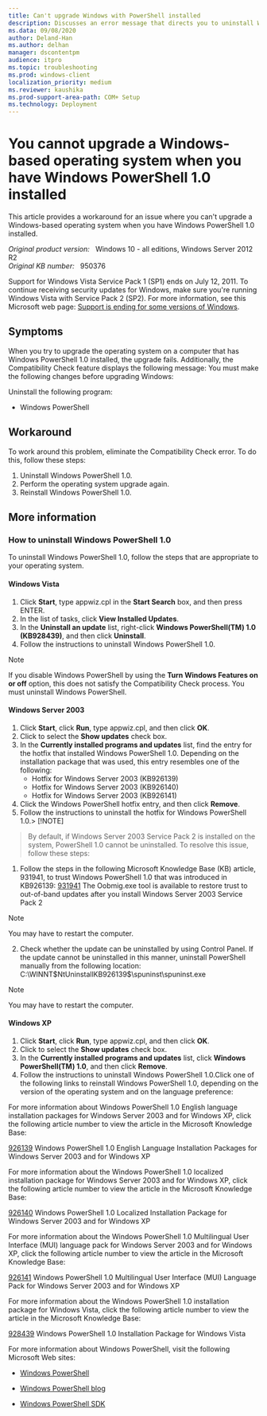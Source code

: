 ```yaml
---
title: Can't upgrade Windows with PowerShell installed
description: Discusses an error message that directs you to uninstall Windows PowerShell 1.0 before you upgrade a Windows-based operating system. A workaround is provided.
ms.data: 09/08/2020
author: Deland-Han
ms.author: delhan
manager: dscontentpm
audience: itpro
ms.topic: troubleshooting
ms.prod: windows-client
localization_priority: medium
ms.reviewer: kaushika
ms.prod-support-area-path: COM+ Setup
ms.technology: Deployment
---
```

# You cannot upgrade a Windows-based operating system when you have Windows PowerShell 1.0 installed

This article provides a workaround for an issue where you can't upgrade a Windows-based operating system when you have Windows PowerShell 1.0 installed.

_Original product version:_ &nbsp; Windows 10 - all editions, Windows Server 2012 R2  
_Original KB number:_ &nbsp; 950376

Support for Windows Vista Service Pack 1 (SP1) ends on July 12, 2011. To continue receiving security updates for Windows, make sure you're running Windows Vista with Service Pack 2 (SP2). For more information, see this Microsoft web page: [Support is ending for some versions of Windows](https://windows.microsoft.com/windows/help/end-support-windows-xp-sp2-windows-vista-without-service-packs).

## Symptoms

When you try to upgrade the operating system on a computer that has Windows PowerShell 1.0 installed, the upgrade fails. Additionally, the Compatibility Check feature displays the following message: You must make the following changes before upgrading Windows:

Uninstall the following program:


- Windows PowerShell

## Workaround

To work around this problem, eliminate the Compatibility Check error. To do this, follow these steps:


1. Uninstall Windows PowerShell 1.0.
2. Perform the operating system upgrade again.
3. Reinstall Windows PowerShell 1.0.

## More information

### How to uninstall Windows PowerShell 1.0

To uninstall Windows PowerShell 1.0, follow the steps that are appropriate to your operating system.

#### Windows Vista


1. Click **Start**, type appwiz.cpl in the **Start Search** box, and then press ENTER.
2. In the list of tasks, click **View Installed Updates**.
3. In the **Uninstall an update** list, right-click **Windows PowerShell(TM) 1.0 (KB928439)**, and then click **Uninstall**.
4. Follow the instructions to uninstall Windows PowerShell 1.0.

> [!NOTE]
> If you disable Windows PowerShell by using the **Turn Windows Features on or off** option, this does not satisfy the Compatibility Check process. You must uninstall Windows PowerShell.

#### Windows Server 2003


1. Click **Start**, click **Run**, type appwiz.cpl, and then click **OK**.
2. Click to select the **Show updates** check box.
3. In the **Currently installed programs and updates** list, find the entry for the hotfix that installed Windows PowerShell 1.0. Depending on the installation package that was used, this entry resembles one of the following:
   - Hotfix for Windows Server 2003 (KB926139)
   - Hotfix for Windows Server 2003 (KB926140)
   - Hotfix for Windows Server 2003 (KB926141)
4. Click the Windows PowerShell hotfix entry, and then click **Remove**.
5. Follow the instructions to uninstall the hotfix for Windows PowerShell 1.0.> [!NOTE]
> By default, if Windows Server 2003 Service Pack 2 is installed on the system, PowerShell 1.0 cannot be uninstalled. To resolve this issue, follow these steps:
1. Follow the steps in the following Microsoft Knowledge Base (KB) article, 931941, to trust Windows PowerShell 1.0 that was introduced in KB926139: [931941](https://support.microsoft.com/help/931941) The Oobmig.exe tool is available to restore trust to out-of-band updates after you install Windows Server 2003 Service Pack 2  

> [!NOTE]
> You may have to restart the computer.
2. Check whether the update can be uninstalled by using Control Panel. If the update cannot be uninstalled in this manner, uninstall PowerShell manually from the following location:
C:\WINNT\$NtUninstallKB926139$\spuninst\spuninst.exe
> [!NOTE]
> You may have to restart the computer.

#### Windows XP


1. Click **Start**, click **Run**, type appwiz.cpl, and then click **OK**.
2. Click to select the **Show updates** check box.
3. In the **Currently installed programs and updates** list, click **Windows PowerShell(TM) 1.0**, and then click **Remove**.
4. Follow the instructions to uninstall Windows PowerShell 1.0.Click one of the following links to reinstall Windows PowerShell 1.0, depending on the version of the operating system and on the language preference:

For more information about Windows PowerShell 1.0 English language installation packages for Windows Server 2003 and for Windows XP, click the following article number to view the article in the Microsoft Knowledge Base:

[926139](https://support.microsoft.com/help/926139) Windows PowerShell 1.0 English Language Installation Packages for Windows Server 2003 and for Windows XP  

For more information about the Windows PowerShell 1.0 localized installation package for Windows Server 2003 and for Windows XP, click the following article number to view the article in the Microsoft Knowledge Base:

[926140](https://support.microsoft.com/help/926140) Windows PowerShell 1.0 Localized Installation Package for Windows Server 2003 and for Windows XP  

For more information about the Windows PowerShell 1.0 Multilingual User Interface (MUI) language pack for Windows Server 2003 and for Windows XP, click the following article number to view the article in the Microsoft Knowledge Base:

[926141](https://support.microsoft.com/help/926141) Windows PowerShell 1.0 Multilingual User Interface (MUI) Language Pack for Windows Server 2003 and for Windows XP  

For more information about the Windows PowerShell 1.0 installation package for Windows Vista, click the following article number to view the article in the Microsoft Knowledge Base:

[928439](https://support.microsoft.com/help/928439) Windows PowerShell 1.0 Installation Package for Windows Vista  

For more information about Windows PowerShell, visit the following Microsoft Web sites:

- [Windows PowerShell](https://www.microsoft.com/windowsserver2003/technologies/management/powershell/default.mspx)

- [Windows PowerShell blog](https://devblogs.microsoft.com/powershell/)

- [Windows PowerShell SDK](https://docs.microsoft.com/powershell/scripting/developer/windows-powershell?view=powershell-7&preserve-view=true)
